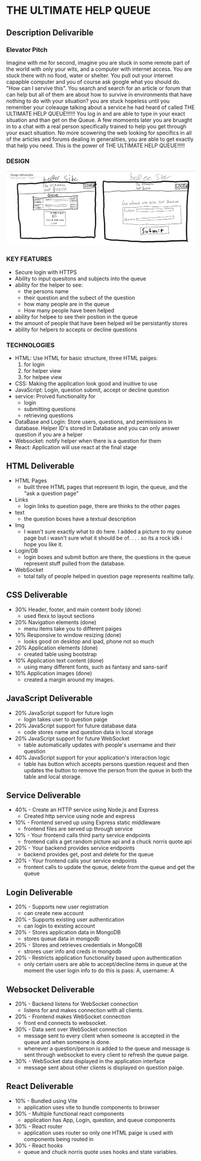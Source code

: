 # THE ULTIMATE HELP QUEUE
## Description Delivarible
### Elevator Pitch
Imagine with me for second, imagine you are stuck in some remote part of the world with only your wits, and a computer with internet access. You are stuck there with no food, water or shelter. You pull out your internet capapble computer and you of course ask google what you should do. "How can I servive this". You search and search for an article or forum that can help but all of them are about how to survive in environments that have nothing to do with your situation? you are stuck hopeless until you remember your coleauge talking about a service he had heard of called THE ULTIMATE HELP QUEUE!!!!!! You log in and are able to type in your exact situation and than get on the Queue. A few momoents later you are bruaght in to a chat with a real person specifically trained to help you get through your exact situation. No more scowering the web looking for specifics in all of the articles and forums dealing in generalities, you are able to get exactly that help you need. This is the power of THE ULTIMATE HELP QUEUE!!!!!

### DESIGN
![Here is a picture of the basic design for my web paige, for the both the helpee and helper view.](/DesignDeliverable.png)

### KEY FEATURES

* Secure login with HTTPS
* Ability to input quesitons and subjects into the queue
* ability for the helper to see:
    * the persons name
    * their question and the subect of the question
    * how many people are in the queue
    * How many people have been helped
* ability for helpee to see their postion in the queue
* the amount of people that have been helped wil be persistantly stores
* ability for helpers to accepts or decline questions

### TECHNOLOGIES

* HTML: Use HTML for basic structure, three HTML paiges:
    1. for login
    2. for helper view
    3. for helpee view
* CSS: Making the application look good and inuitive to use
* JavaScript: Login, question submit, accept or decline question
* service: Proived functionality for 
    * login
    * submitting questions
    * retrieving questions
* DataBase and Login: Store users, questions, and permissions in database. Helper ID's stored in Database and you can only 
answer question if you are a helper
* Websocket: notify helper when there is a question for them
* React: Application will use react at the final stage

## HTML Deliverable 
* HTML Pages
    * built three HTML pages that represent th login, the queue, and the "ask a question page"
* Links
    * login links to question page, there are thinks to the other pages
* text
    * the question boxes have a textual description
* Img
    * I wasn't sure exactly what to do here. I added a picture to my queue page but i wasn't sure what it should be of. . . . so its a rock idk i hope you like it.
* Login/DB
    * login boxes and submit button are there, the questions in the queue represent stuff pulled from the database.
* WebSocket
    * total tally of people helped in question page represents realtime tally. 

## CSS Deliverable
* 30% Header, footer, and main content body (done)
    * used flexx to layout sections
* 20% Navigation elements (done)
    * menu items take you to different paiges
* 10% Responsive to window resizing (done)
    * looks good on desktop and ipad, phone not so much
* 20% Application elements (done)
    * created table using bootstrap
* 10% Application text content (done)
    * using many different fonts, such as fantasy and sans-sarif
* 10% Application images (done)
    * created a margin around my images. 

## JavaScript Deliverable
* 20% JavaScript support for future login
    * login takes user to question paige
* 20% JavaScript support for future database data
    * code stores name and question data in local storage
* 20% JavaScript support for future WebSocket
    * table automatically updates with people's username and their question
* 40% JavaScript support for your application's interaction logic
    * table has button which accepts persons question request and then updates the button to remove the person from the queue in both the table and local storage. 

## Service Deliverable
* 40% - Create an HTTP service using Node.js and Express
    * Created http service using node and express
* 10% - Frontend served up using Express static middleware
    * frontend files are served up through service
* 10% - Your frontend calls third party service endpoints
    * frontend calls a get random picture api and a chuck norris quote api
* 20% - Your backend provides service endpoints
    * backend provides get, post and delete for the queue
* 20% - Your frontend calls your service endpoints
    * frontent calls to update the queue, delete from the queue and get the queue

## Login Deliverable
* 20% - Supports new user registration
    * can create new account 
* 20% - Supports existing user authentication
    * can login to existing account
* 20% - Stores application data in MongoDB
    * stores queue data in mongodb
* 20% - Stores and retrieves credentials in MongoDB
    * strores user info and creds in mongodb
* 20% - Restricts application functionality based upon authentication
    * only certain users are able to accept/decline items in queue
    at the moment the user login info to do this is pass: A, username: A

## Websocket Deliverable
* 20% - Backend listens for WebSocket connection
    * listens for and makes connection with all clients.
* 20% - Frontend makes WebSocket connection
    * front end connects to websocket.
* 30% - Data sent over WebSocket connection
    * message sent to every client when someone is accepted in the queue and when someone is done.
    * whenever a question/person is added to the queue and message is sent through websocket to every client to refresh the queue paige. 
* 30% - WebSocket data displayed in the application interface
    * message sent about other clients is displayed on question paige.

## React Deliverable
* 10% - Bundled using Vite
    * application uses vite to bundle components to browser
* 30% - Multiple functional react components
    * application has App, Login, question, and queue components
* 30% - React router
    * application uses router so only one HTML paige is used with components being routed in
* 30% - React hooks
    * queue and chuck norris quote uses hooks and state variables. 